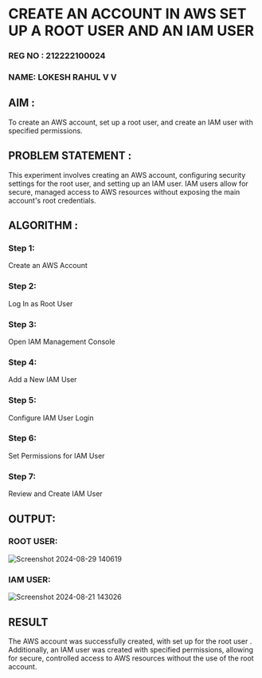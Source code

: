  # CREATE AN  ACCOUNT IN AWS SET UP A ROOT USER AND AN IAM USER 
 
### REG NO : 212222100024
### NAME: LOKESH RAHUL V V

## AIM :
To create an AWS account, set up a root user, and create an IAM user with specified permissions.

## PROBLEM STATEMENT :
This experiment involves creating an AWS account, configuring security settings for the root user, and setting up an IAM user. IAM users allow for secure, managed access to AWS resources without exposing the main account's root credentials.

## ALGORITHM :
 ### Step 1:
 Create an AWS Account </br>
 ### Step 2:
 Log In as Root User </br>
 ### Step 3:
 Open IAM Management Console</br>
 ### Step 4:
 Add a New IAM User</br>
 ### Step 5:
 Configure IAM User Login</br>
 ### Step 6:
 Set Permissions for IAM User</br>
 ### Step 7:
 Review and Create IAM User</br>


## OUTPUT:

### ROOT USER:

![Screenshot 2024-08-29 140619](https://github.com/user-attachments/assets/3cce6340-09e2-462e-b09c-60b1f098e70f)


 ### IAM USER:

![Screenshot 2024-08-21 143026](https://github.com/user-attachments/assets/11c7a4f9-d581-472a-a580-46ca96a6accf)




## RESULT
The AWS account was successfully created, with set up for the root user . Additionally, an IAM user was created with specified permissions, allowing for secure, controlled access to AWS resources without the use of the root account. 

  


